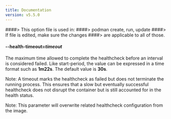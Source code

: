 ```yaml
---
title: Documentation
version: v5.5.0
---
```


####> This option file is used in:
####>   podman create, run, update
####> If file is edited, make sure the changes
####> are applicable to all of those.
#### **--health-timeout**=*timeout*

The maximum time allowed to complete the healthcheck before an interval is considered failed. Like start-period, the
value can be expressed in a time format such as **1m22s**. The default value is **30s**.

Note: A timeout marks the healthcheck as failed but does not terminate the running process.
This ensures that a slow but eventually successful healthcheck does not disrupt the container
but is still accounted for in the health status.

Note: This parameter will overwrite related healthcheck configuration from the image.
